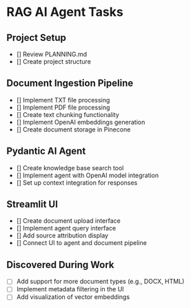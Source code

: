 # RAG AI Agent Tasks

## Project Setup
- [] Review PLANNING.md
- [] Create project structure


## Document Ingestion Pipeline
- [] Implement TXT file processing
- [] Implement PDF file processing 
- [] Create text chunking functionality
- [] Implement OpenAI embeddings generation
- [] Create document storage in Pinecone

## Pydantic AI Agent
- [] Create knowledge base search tool
- [] Implement agent with OpenAI model integration
- [] Set up context integration for responses

## Streamlit UI
- [] Create document upload interface
- [] Implement agent query interface
- [] Add source attribution display
- [] Connect UI to agent and document pipeline


## Discovered During Work
- [ ] Add support for more document types (e.g., DOCX, HTML)
- [ ] Implement metadata filtering in the UI
- [ ] Add visualization of vector embeddings
